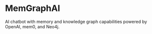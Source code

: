 # MemGraphAI
AI chatbot with memory and knowledge graph capabilities powered by OpenAI, mem0, and Neo4j.
